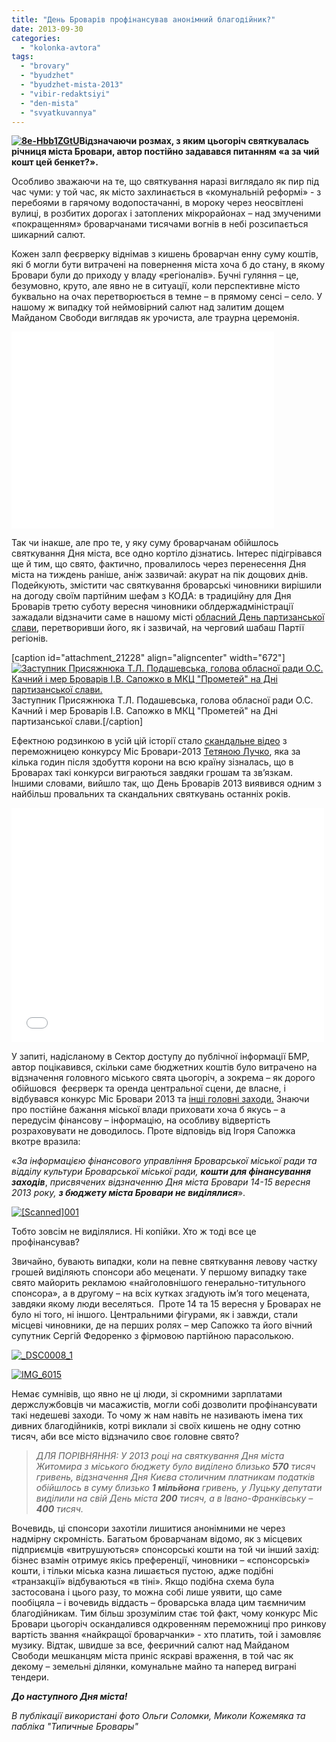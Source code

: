 ```yaml
---
title: "День Броварів профінансував анонімний благодійник?"
date: 2013-09-30
categories: 
  - "kolonka-avtora"
tags: 
  - "brovary"
  - "byudzhet"
  - "byudzhet-mista-2013"
  - "vibir-redaktsiyi"
  - "den-mista"
  - "svyatkuvannya"
---
```


**[![8e-Hbb1ZGtU](https://mpz.brovary.org/wp-content/uploads/2013/09/8e-Hbb1ZGtU.jpg)](https://mpz.brovary.org/wp-content/uploads/2013/09/8e-Hbb1ZGtU.jpg)Відзначаючи розмах, з яким цьогоріч святкувалась річниця міста Бровари, автор постійно задавався питанням «а за чий кошт цей бенкет?».**

Особливо зважаючи на те, що святкування наразі виглядало як пир під час чуми: у той час, як місто захлинається в «комунальній реформі» - з перебоями в гарячому водопостачанні, в мороку через неосвітлені вулиці, в розбитих дорогах і затоплених мікрорайонах – над змученими «покращенням» броварчанами тисячами вогнів в небі розсипається шикарний салют.  

Кожен залп феєрверку віднімав з кишень броварчан енну суму коштів, які б могли бути витрачені на повернення міста хоча б до стану, в якому Бровари були до приходу у владу «регіоналів». Бучні гуляння – це, безумовно, круто, але явно не в ситуації, коли перспективне місто буквально на очах перетворюється в темне – в прямому сенсі – село. У нашому ж випадку той неймовірний салют над залитим дощем Майданом Свободи виглядав як урочиста, але траурна церемонія.

<iframe src="//www.youtube.com/embed/DH9kizTNQ10" height="315" width="420" allowfullscreen frameborder="0"></iframe>

Так чи інакше, але про те, у яку суму броварчанам обійшлось святкування Дня міста, все одно кортіло дізнатись. Інтерес підігрівався ще й тим, що свято, фактично, провалилось через перенесення Дня міста на тиждень раніше, аніж зазвичай: акурат на пік дощових днів. Подейкують, змістити час святкування броварські чиновники вирішили на догоду своїм партійним шефам з КОДА: в традиційну для Дня Броварів третю суботу вересня чиновники облдержадміністрації зажадали відзначити саме в нашому місті [обласний День партизанської слави](http://tarashcha-rda.gov.ua/news/v_den_partizanskoji_slavi_kijivshhina_perejnjala_vseukrajinsku_estafetu_pam_jati/2013-09-23-526), перетворивши його, як і зазвичай, на черговий шабаш Партії регіонів.

\[caption id="attachment\_21228" align="aligncenter" width="672"\][![Заступник Присяжнюка Т.Л. Подашевська, голова обласної ради О.С. Качний і мер Броварів І.В. Сапожко в МКЦ "Прометей" на Дні партизанської слави.](https://mpz.brovary.org/wp-content/uploads/2013/09/995999_664501573562251_785085341_n.jpg)](https://mpz.brovary.org/wp-content/uploads/2013/09/995999_664501573562251_785085341_n.jpg) Заступник Присяжнюка Т.Л. Подашевська, голова обласної ради О.С. Качний і мер Броварів І.В. Сапожко в МКЦ "Прометей" на Дні партизанської слави.\[/caption\]

Ефектною родзинкою в усій цій історії стало [скандальне відео](https://mpz.brovary.org/sapozhko-milyarder-potoki-pravdi-vid-mis-brovari-2013/) з переможницею конкурсу Міс Бровари-2013 [Тетяною Лучко](http://vk.com/id143522854), яка за кілька годин після здобуття корони на всю країну зізналась, що в Броварах такі конкурси виграються завдяки грошам та зв’язкам. Іншими словами, вийшло так, що День Броварів 2013 виявився одним з найбільш провальних та скандальних святкувань останніх років.

<iframe src="//player.vimeo.com/video/75378880" height="375" width="500" allowfullscreen frameborder="0"></iframe>

У запиті, надісланому в Сектор доступу до публічної інформації БМР, автор поцікавився, скільки саме бюджетних коштів було витрачено на відзначення головного міського свята цьогоріч, а зокрема – як дорого обійшовся  феєрверк та оренда центральної сцени, де власне, і відбувався конкурс Міс Бровари 2013 та [інші головні заходи.](https://mpz.brovary.org/den-mista-u-brovarah-vidkrittya-parku-parad-istoriyi-u-tantsi-festival-piva-ta-aviamodelne-shou/) Знаючи про постійне бажання міської влади приховати хоча б якусь – а передусім фінансову – інформацію, на особливу відвертість розраховувати не доводилось. Проте відповідь від Ігоря Сапожка вкотре вразила:

«_За інформацією фінансового управління Броварської міської ради та відділу культури Броварської міської ради, **кошти для фінансування заходів**_, _присвячених відзначенню Дня міста Бровари 14-15 вересня 2013 року, **з бюджету міста Бровари не виділялися**_».

[![[Scanned]001](https://mpz.brovary.org/wp-content/uploads/2013/09/Scanned001.jpg)](https://mpz.brovary.org/wp-content/uploads/2013/09/Scanned001.jpg)

Тобто зовсім не виділялися. Ні копійки. Хто ж тоді все це профінансував?

Звичайно, бувають випадки, коли на певне святкування левову частку грошей виділяють спонсори або меценати. У першому випадку таке свято майорить рекламою «найголовнішого генерально-титульного спонсора», а в другому – на всіх кутках згадують ім’я того мецената, завдяки якому люди веселяться.  Проте 14 та 15 вересня у Броварах не було ні того, ні іншого. Центральними фігурами, як і завжди, стали місцеві чиновники, де на перших ролях – мер Сапожко та його вічний супутник Сергій Федоренко з фірмовою партійною парасолькою.

[![_DSC0008_1](https://mpz.brovary.org/wp-content/uploads/2013/09/DSC0008_1.jpg)](https://mpz.brovary.org/wp-content/uploads/2013/09/DSC0008_1.jpg)

[![IMG_6015](https://mpz.brovary.org/wp-content/uploads/2013/09/IMG_6015.jpg)](https://mpz.brovary.org/wp-content/uploads/2013/09/IMG_6015.jpg)

Немає сумнівів, що явно не ці люди, зі скромними зарплатами держслужбовців чи масажистів, могли собі дозволити профінансувати такі недешеві заходи. То чому ж нам навіть не називають імена тих дивних благодійників, котрі виклали зі своїх кишень не одну сотню тисяч, аби все місто відзначило своє головне свято?

> _ДЛЯ ПОРІВНЯННЯ: У 2013 році на святкування Дня міста Житомира з міського бюджету було виділено близько **570** тисяч гривень, відзначення Дня Києва столичним платникам податків обійшлось в суму близько **1 мільйона** гривень, у Луцьку депутати виділили на свій День міста **200** тисяч, а в Івано-Франківську – **400** тисяч._

Вочевидь, ці спонсори захотіли лишитися анонімними не через надмірну скромність. Багатьом броварчанам відомо, як з місцевих підприємців «витрушуються» спонсорські кошти на той чи інший захід: бізнес взамін отримує якісь преференції, чиновники – «спонсорські» кошти, і тільки міська казна лишається пустою, адже подібні «транзакції» відбуваються «в тіні». Якщо подібна схема була застосована і цього разу, то можна собі лише уявити, що саме пообіцяла – і вочевидь віддасть – броварська влада цим таємничим благодійникам. Тим більш зрозумілим стає той факт, чому конкурс Міс Бровари цьогоріч оскандалився одкровенням переможниці про ринкову вартість звання «найкращої броварчанки» - хто платить, той і замовляє музику. Відтак, швидше за все, феєричний салют над Майданом Свободи мешканцям міста приніс яскраві враження, в той час як декому – земельні ділянки, комунальне майно та наперед виграні тендери.

**_До наступного Дня міста!_**

_В публікації використані фото Ольги Соломки, Миколи Кожемяка та пабліка "Типичные Бровары"_
